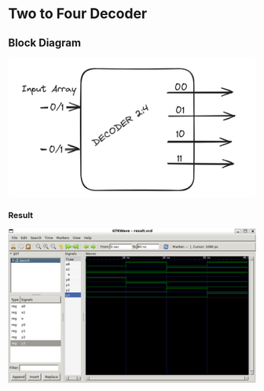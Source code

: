 <h1>Two to Four Decoder</h1>
<h2>Block Diagram</h2>
<div align = 'center'>
<img src = 'Decoder2_4.png'>
</div>
<h3>Result</h3>
<img src="./2to4Decoder.png">

